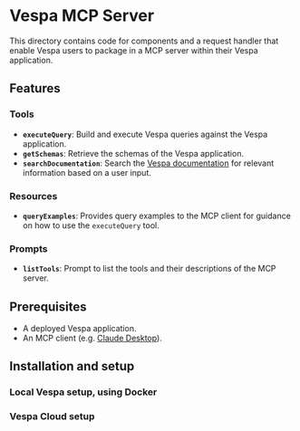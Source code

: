 # Vespa MCP Server

This directory contains code for components and a request handler that enable Vespa users to package in a MCP server within their Vespa application.

## Features
### Tools
- **`executeQuery`**: Build and execute Vespa queries against the Vespa application.
- **`getSchemas`**: Retrieve the schemas of the Vespa application.
- **`searchDocumentation`**: Search the [Vespa documentation](https://docs.vespa.ai/) for relevant information based on a user input.

### Resources
- **`queryExamples`**: Provides query examples to the MCP client for guidance on how to use the `executeQuery` tool.

### Prompts
- **`listTools`**: Prompt to list the tools and their descriptions of the MCP server.

## Prerequisites
- A deployed Vespa application.
- An MCP client (e.g. [Claude Desktop](https://claude.ai/desktop)).

## Installation and setup
### Local Vespa setup, using Docker


### Vespa Cloud setup

